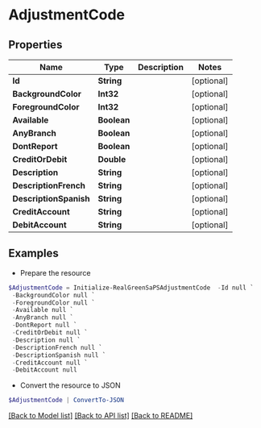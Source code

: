 # AdjustmentCode
## Properties

Name | Type | Description | Notes
------------ | ------------- | ------------- | -------------
**Id** | **String** |  | [optional] 
**BackgroundColor** | **Int32** |  | [optional] 
**ForegroundColor** | **Int32** |  | [optional] 
**Available** | **Boolean** |  | [optional] 
**AnyBranch** | **Boolean** |  | [optional] 
**DontReport** | **Boolean** |  | [optional] 
**CreditOrDebit** | **Double** |  | [optional] 
**Description** | **String** |  | [optional] 
**DescriptionFrench** | **String** |  | [optional] 
**DescriptionSpanish** | **String** |  | [optional] 
**CreditAccount** | **String** |  | [optional] 
**DebitAccount** | **String** |  | [optional] 

## Examples

- Prepare the resource
```powershell
$AdjustmentCode = Initialize-RealGreenSaPSAdjustmentCode  -Id null `
 -BackgroundColor null `
 -ForegroundColor null `
 -Available null `
 -AnyBranch null `
 -DontReport null `
 -CreditOrDebit null `
 -Description null `
 -DescriptionFrench null `
 -DescriptionSpanish null `
 -CreditAccount null `
 -DebitAccount null
```

- Convert the resource to JSON
```powershell
$AdjustmentCode | ConvertTo-JSON
```

[[Back to Model list]](../README.md#documentation-for-models) [[Back to API list]](../README.md#documentation-for-api-endpoints) [[Back to README]](../README.md)


